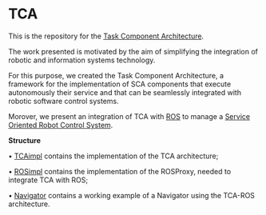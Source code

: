 TCA
===

This is the repository for the [Task Component Architecture](https://github.com/yamunamaccarana/TCA/wiki/TCA).

The work presented is motivated by the aim of simplifying the integration of robotic and information systems technology.

For this purpose, we created the Task Component Architecture, a framework for the implementation of SCA components that execute autonomously their service and that can be seamlessly integrated with robotic software control systems. 

Morover, we present an integration of TCA with [ROS](http://wiki.ros.org/) to manage a [Service Oriented Robot Control System](http://ieeexplore.ieee.org/xpl/login.jsp?tp=&arnumber=6830911&url=http%3A%2F%2Fieeexplore.ieee.org%2Fxpls%2Fabs_all.jsp%3Farnumber%3D6830911).

**Structure**

• [TCAimpl](https://github.com/yamunamaccarana/TCA/tree/master/TCAimpl) contains the implementation of the TCA architecture;

• [ROSimpl](https://github.com/yamunamaccarana/TCA/tree/master/ROSimpl) contains the implementation of the ROSProxy, needed to integrate TCA with ROS;

• [Navigator](https://github.com/yamunamaccarana/TCA/tree/master/Navigator) contains a working example of a Navigator using the TCA-ROS architecture.
